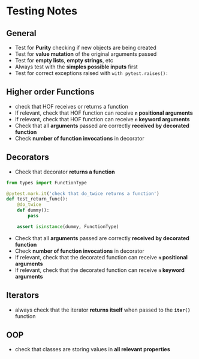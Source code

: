 # Testing Notes
## General
- Test for **Purity** checking if new objects are being created
- Test for **value mutation** of the original arguments passed
- Test for **empty lists**, **empty strings**, etc
- Always test with the **simples possible inputs** first
- Test for correct exceptions raised with `with pytest.raises():`

## Higher order Functions
- check that HOF receives or returns a function
- If relevant, check that HOF function can receive **`n` positional arguments**
- If relevant, check that HOF function can receive **`n` keyword arguments**
- Check that all **arguments** passed are correctly **received by decorated function** 
- Check **number of function invocations** in decorator

## Decorators
- Check that decorator **returns a function**
```python
from types import FunctionType

@pytest.mark.it('check that do_twice returns a function')
def test_return_func():
    @do_twice
    def dummy():
        pass

    assert isinstance(dummy, FunctionType)
```
- Check that all **arguments** passed are correctly **received by decorated function** 
- Check **number of function invocations** in decorator
- If relevant, check that the decorated function can receive **`n` positional arguments**
- If relevant, check that the decorated function can receive **`n` keyword arguments**

## Iterators
- always check that the iterator **returns itself** when passed to the **`iter()`** function

## OOP
- check that classes are storing values in **all relevant properties**